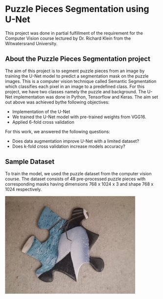 # Puzzle Pieces Segmentation using U-Net
This project was done in partial fulfillment of the requirement for the Computer Vision course lectured by Dr. Richard Klein from the Witwatersrand University.

## About the Puzzle Pieces Segmentation project
The aim of this project is to segment puzzle pieces from an image by training the U-Net model to predict a segmentation mask on the puzzle images. This is a computer vision technique called Semantic Segmentation which classifies each pixel in an image to a predefined class. For this project, we have two classes namely the puzzle and background.
The U-Net implementation was done in Python, Tensorflow and Keras. The aim set out above was achieved bythe following objectives:
* Implementation of the U-Net
* We trained the U-Net model with pre-trained weights from VGG16.
* Applied 6-fold cross validation

 For this work, we answered the following questions:
* Does data augmentation improve U-Net with a limited dataset?
* Does k-fold cross validation increase models accuracy?

## Sample Dataset
To train the model, we used the puzzle dataset from the computer vision course. The dataset consists of 48 pre-processed puzzle pieces with corresponding masks having dimensions 768 x 1024 x 3 and shape 768 x 1024 respectively.
<p float="left">
  <img src="datasets/puzzle_corners_1024x768/images-1024x768/image-36.png" width="425" />
</p>


